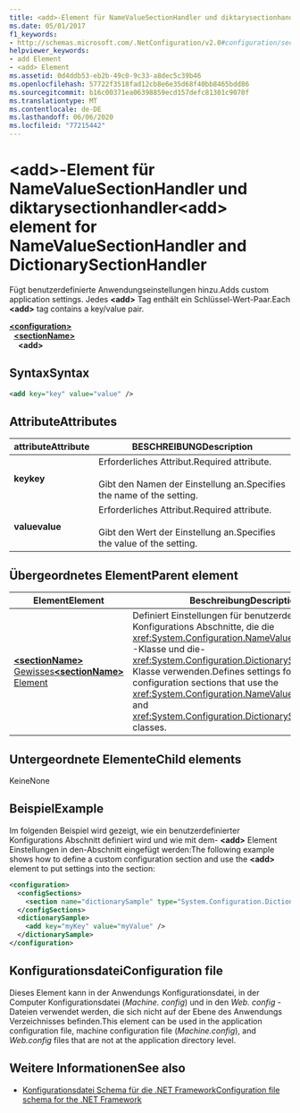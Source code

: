 ```yaml
---
title: <add>-Element für NameValueSectionHandler und diktarysectionhandler
ms.date: 05/01/2017
f1_keywords:
- http://schemas.microsoft.com/.NetConfiguration/v2.0#configuration/sectionName/add
helpviewer_keywords:
- add Element
- <add> Element
ms.assetid: 0d4ddb53-eb2b-49c0-9c33-a8dec5c39b46
ms.openlocfilehash: 57722f3518fad12cb8e6e35d68f40bb8465bdd86
ms.sourcegitcommit: b16c00371ea06398859ecd157defc81301c9070f
ms.translationtype: MT
ms.contentlocale: de-DE
ms.lasthandoff: 06/06/2020
ms.locfileid: "77215442"
---
```

# <a name="add-element-for-namevaluesectionhandler-and-dictionarysectionhandler"></a><span data-ttu-id="b7ea5-102">\<add>-Element für NameValueSectionHandler und diktarysectionhandler</span><span class="sxs-lookup"><span data-stu-id="b7ea5-102">\<add> element for NameValueSectionHandler and DictionarySectionHandler</span></span>

<span data-ttu-id="b7ea5-103">Fügt benutzerdefinierte Anwendungseinstellungen hinzu.</span><span class="sxs-lookup"><span data-stu-id="b7ea5-103">Adds custom application settings.</span></span> <span data-ttu-id="b7ea5-104">Jedes **\<add>** Tag enthält ein Schlüssel-Wert-Paar.</span><span class="sxs-lookup"><span data-stu-id="b7ea5-104">Each **\<add>** tag contains a key/value pair.</span></span>

[**\<configuration>**](configuration-element.md)\
&nbsp;&nbsp;[**\<sectionName>**](custom-element-2.md)\
&nbsp;&nbsp;&nbsp;&nbsp;**\<add>**

## <a name="syntax"></a><span data-ttu-id="b7ea5-105">Syntax</span><span class="sxs-lookup"><span data-stu-id="b7ea5-105">Syntax</span></span>

```xml
<add key="key" value="value" />
```

## <a name="attributes"></a><span data-ttu-id="b7ea5-106">Attribute</span><span class="sxs-lookup"><span data-stu-id="b7ea5-106">Attributes</span></span>

| <span data-ttu-id="b7ea5-107">attribute</span><span class="sxs-lookup"><span data-stu-id="b7ea5-107">Attribute</span></span> | <span data-ttu-id="b7ea5-108">BESCHREIBUNG</span><span class="sxs-lookup"><span data-stu-id="b7ea5-108">Description</span></span> |
| --------- | ----------- |
| <span data-ttu-id="b7ea5-109">**key**</span><span class="sxs-lookup"><span data-stu-id="b7ea5-109">**key**</span></span>   | <span data-ttu-id="b7ea5-110">Erforderliches Attribut.</span><span class="sxs-lookup"><span data-stu-id="b7ea5-110">Required attribute.</span></span><br><br><span data-ttu-id="b7ea5-111">Gibt den Namen der Einstellung an.</span><span class="sxs-lookup"><span data-stu-id="b7ea5-111">Specifies the name of the setting.</span></span> |
| <span data-ttu-id="b7ea5-112">**value**</span><span class="sxs-lookup"><span data-stu-id="b7ea5-112">**value**</span></span> | <span data-ttu-id="b7ea5-113">Erforderliches Attribut.</span><span class="sxs-lookup"><span data-stu-id="b7ea5-113">Required attribute.</span></span><br><br><span data-ttu-id="b7ea5-114">Gibt den Wert der Einstellung an.</span><span class="sxs-lookup"><span data-stu-id="b7ea5-114">Specifies the value of the setting.</span></span> |

## <a name="parent-element"></a><span data-ttu-id="b7ea5-115">Übergeordnetes Element</span><span class="sxs-lookup"><span data-stu-id="b7ea5-115">Parent element</span></span>

| <span data-ttu-id="b7ea5-116">Element</span><span class="sxs-lookup"><span data-stu-id="b7ea5-116">Element</span></span> | <span data-ttu-id="b7ea5-117">Beschreibung</span><span class="sxs-lookup"><span data-stu-id="b7ea5-117">Description</span></span> |
| ------- | ------------|
| [<span data-ttu-id="b7ea5-118">**\<sectionName>** Gewisses</span><span class="sxs-lookup"><span data-stu-id="b7ea5-118">**\<sectionName>** Element</span></span>](custom-element-2.md) | <span data-ttu-id="b7ea5-119">Definiert Einstellungen für benutzerdefinierte Konfigurations Abschnitte, die die <xref:System.Configuration.NameValueSectionHandler> -Klasse und die- <xref:System.Configuration.DictionarySectionHandler> Klasse verwenden.</span><span class="sxs-lookup"><span data-stu-id="b7ea5-119">Defines settings for custom configuration sections that use the <xref:System.Configuration.NameValueSectionHandler> and <xref:System.Configuration.DictionarySectionHandler> classes.</span></span> |

## <a name="child-elements"></a><span data-ttu-id="b7ea5-120">Untergeordnete Elemente</span><span class="sxs-lookup"><span data-stu-id="b7ea5-120">Child elements</span></span>

<span data-ttu-id="b7ea5-121">Keine</span><span class="sxs-lookup"><span data-stu-id="b7ea5-121">None</span></span>

## <a name="example"></a><span data-ttu-id="b7ea5-122">Beispiel</span><span class="sxs-lookup"><span data-stu-id="b7ea5-122">Example</span></span>

<span data-ttu-id="b7ea5-123">Im folgenden Beispiel wird gezeigt, wie ein benutzerdefinierter Konfigurations Abschnitt definiert wird und wie mit dem- **\<add>** Element Einstellungen in den-Abschnitt eingefügt werden:</span><span class="sxs-lookup"><span data-stu-id="b7ea5-123">The following example shows how to define a custom configuration section and use the **\<add>** element to put settings into the section:</span></span>

```xml
<configuration>
  <configSections>
    <section name="dictionarySample" type="System.Configuration.DictionarySectionHandler,System" />
  </configSections>
  <dictionarySample>
    <add key="myKey" value="myValue" />
  </dictionarySample>
</configuration>
```

## <a name="configuration-file"></a><span data-ttu-id="b7ea5-124">Konfigurationsdatei</span><span class="sxs-lookup"><span data-stu-id="b7ea5-124">Configuration file</span></span>

<span data-ttu-id="b7ea5-125">Dieses Element kann in der Anwendungs Konfigurationsdatei, in der Computer Konfigurationsdatei (*Machine. config*) und in den *Web. config* -Dateien verwendet werden, die sich nicht auf der Ebene des Anwendungs Verzeichnisses befinden.</span><span class="sxs-lookup"><span data-stu-id="b7ea5-125">This element can be used in the application configuration file, machine configuration file (*Machine.config*), and *Web.config* files that are not at the application directory level.</span></span>

## <a name="see-also"></a><span data-ttu-id="b7ea5-126">Weitere Informationen</span><span class="sxs-lookup"><span data-stu-id="b7ea5-126">See also</span></span>

- [<span data-ttu-id="b7ea5-127">Konfigurationsdatei Schema für die .NET Framework</span><span class="sxs-lookup"><span data-stu-id="b7ea5-127">Configuration file schema for the .NET Framework</span></span>](index.md)
